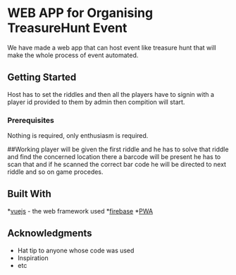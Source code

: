 # WEB APP for Organising TreasureHunt Event
We have made a web app that can host event like treasure hunt that will make the whole process of event automated. 

## Getting Started
Host has to set the riddles and then all the players have to signin with a player id provided to them by admin then compition will start.

### Prerequisites
Nothing is required, only enthusiasm is required.

##Working
player will be given the first riddle and he has to solve that riddle and find the concerned location there a barcode will be present he has to scan that and if he scanned the correct bar code he will be directed to next riddle and so on game procedes.
## Built With
*[vuejs](https://vuejs.org/) - the web framework used
*[firebase](https://firebase.google.com/)
*[PWA](https://web.dev/progressive-web-apps/)

## Acknowledgments

* Hat tip to anyone whose code was used
* Inspiration
* etc

